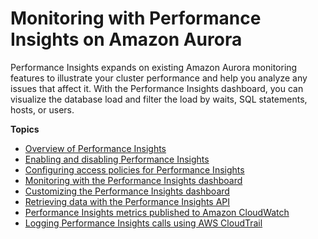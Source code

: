 # Monitoring with Performance Insights on Amazon Aurora<a name="USER_PerfInsights"></a>

Performance Insights expands on existing Amazon Aurora monitoring features to illustrate your cluster performance and help you analyze any issues that affect it\. With the Performance Insights dashboard, you can visualize the database load and filter the load by waits, SQL statements, hosts, or users\.

**Topics**
+ [Overview of Performance Insights](USER_PerfInsights.Overview.md)
+ [Enabling and disabling Performance Insights](USER_PerfInsights.Enabling.md)
+ [Configuring access policies for Performance Insights](USER_PerfInsights.access-control.md)
+ [Monitoring with the Performance Insights dashboard](USER_PerfInsights.UsingDashboard.md)
+ [Customizing the Performance Insights dashboard](USER_PerfInsights_Counters.md)
+ [Retrieving data with the Performance Insights API](USER_PerfInsights.API.md)
+ [Performance Insights metrics published to Amazon CloudWatch](USER_PerfInsights.Cloudwatch.md)
+ [Logging Performance Insights calls using AWS CloudTrail](USER_PerfInsights.CloudTrail.md)